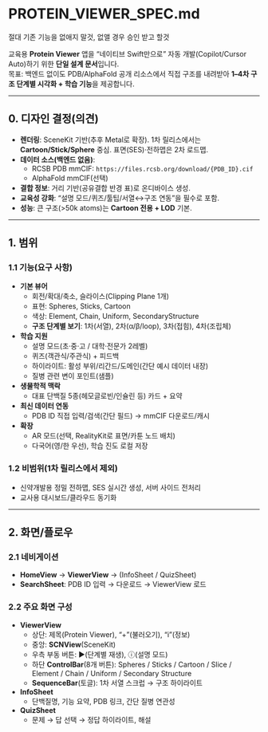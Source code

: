 # PROTEIN_VIEWER_SPEC.md
절대 기존 기능을 없애지 말것, 없앨 경우 승인 받고 할것


교육용 **Protein Viewer** 앱을 “네이티브 Swift만으로” 자동 개발(Copilot/Cursor Auto)하기 위한 **단일 설계 문서**입니다.  
목표: 백엔드 없이도 PDB/AlphaFold 공개 리소스에서 직접 구조를 내려받아 **1–4차 구조 단계별 시각화 + 학습 기능**을 제공합니다.

---

## 0. 디자인 결정(의견)
- **렌더링**: SceneKit 기반(추후 Metal로 확장). 1차 릴리스에서는 **Cartoon/Stick/Sphere** 중심. 표면(SES)·전하맵은 2차 로드맵.
- **데이터 소스(백엔드 없음)**:  
  - RCSB PDB mmCIF: `https://files.rcsb.org/download/{PDB_ID}.cif`  
  - AlphaFold mmCIF(선택)  
- **결합 정보**: 거리 기반(공유결합 반경 표)로 온디바이스 생성.  
- **교육성 강화**: “설명 모드/퀴즈/툴팁/서열↔구조 연동”을 필수로 포함.  
- **성능**: 큰 구조(>50k atoms)는 **Cartoon 전용 + LOD** 기본.

---

## 1. 범위
### 1.1 기능(요구 사항)
- **기본 뷰어**
  - 회전/확대/축소, 슬라이스(Clipping Plane 1개)
  - 표현: Spheres, Sticks, Cartoon
  - 색상: Element, Chain, Uniform, SecondaryStructure
  - **구조 단계별 보기**: 1차(서열), 2차(α/β/loop), 3차(접힘), 4차(조립체)
- **학습 지원**
  - 설명 모드(초·중·고 / 대학·전문가 2레벨)
  - 퀴즈(객관식/주관식) + 피드백
  - 하이라이트: 활성 부위/리간드/도메인(간단 예시 데이터 내장)
  - 질병 관련 변이 포인트(샘플)
- **생물학적 맥락**
  - 대표 단백질 5종(헤모글로빈/인슐린 등) 카드 + 요약
- **최신 데이터 연동**
  - PDB ID 직접 입력/검색(간단 필드) → mmCIF 다운로드/캐시
- **확장**
  - AR 모드(선택, RealityKit로 표면/카툰 노드 배치)
  - 다국어(영/한 우선), 학습 진도 로컬 저장

### 1.2 비범위(1차 릴리스에서 제외)
- 신약개발용 정밀 전하맵, SES 실시간 생성, 서버 사이드 전처리
- 교사용 대시보드/클라우드 동기화

---

## 2. 화면/플로우
### 2.1 네비게이션
- **HomeView** → **ViewerView** → (InfoSheet / QuizSheet)
- **SearchSheet**: PDB ID 입력 → 다운로드 → ViewerView 로드

### 2.2 주요 화면 구성
- **ViewerView**
  - 상단: 제목(Protein Viewer), “+”(불러오기), “i”(정보)
  - 중앙: **SCNView**(SceneKit)
  - 우측 부동 버튼: ▶︎(단계별 재생), ⓘ(설명 모드)
  - 하단 **ControlBar**(8개 버튼): Spheres / Sticks / Cartoon / Slice / Element / Chain / Uniform / Secondary Structure
  - **SequenceBar**(토글): 1차 서열 스크럽 → 구조 하이라이트
- **InfoSheet**
  - 단백질명, 기능 요약, PDB 링크, 간단 질병 연관성
- **QuizSheet**
  - 문제 → 답 선택 → 정답 하이라이트, 해설
